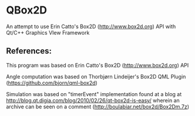 QBox2D
======

An attempt to use Erin Catto's Box2D (http://www.box2d.org) API with Qt/C++ Graphics VIew Framework



## References:

This program was based on Erin Catto's Box2D (http://www.box2d.org) API

Angle computation was based on Thorbjørn Lindeijer's Box2D QML Plugin
(https://github.com/bjorn/qml-box2d)

Simulation was based on "timerEvent" implementation found at a blog at
http://blog.qt.digia.com/blog/2010/02/26/qt-box2d-is-easy/ wherein an
archive can be seen on a comment (http://boulabiar.net/box2d/Box2Dm.7z)
